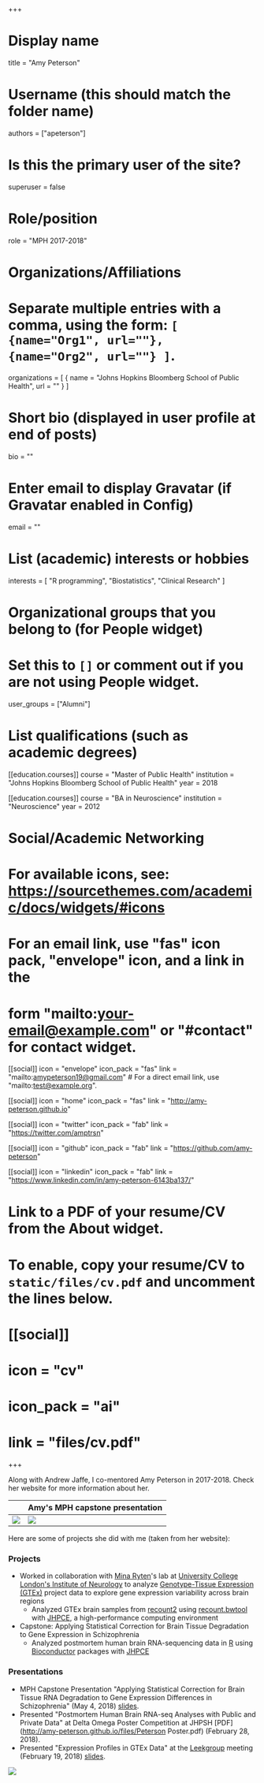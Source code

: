 +++
# Display name
title = "Amy Peterson"

# Username (this should match the folder name)
authors = ["apeterson"]

# Is this the primary user of the site?
superuser = false

# Role/position
role = "MPH 2017-2018"

# Organizations/Affiliations
#   Separate multiple entries with a comma, using the form: `[ {name="Org1", url=""}, {name="Org2", url=""} ]`.
organizations = [ { name = "Johns Hopkins Bloomberg School of Public Health", url = "" } ]

# Short bio (displayed in user profile at end of posts)
bio = ""

# Enter email to display Gravatar (if Gravatar enabled in Config)
email = ""

# List (academic) interests or hobbies
interests = [
  "R programming",
  "Biostatistics",
  "Clinical Research"
]

# Organizational groups that you belong to (for People widget)
#   Set this to `[]` or comment out if you are not using People widget.
user_groups = ["Alumni"]

# List qualifications (such as academic degrees)
[[education.courses]]
  course = "Master of Public Health"
  institution = "Johns Hopkins Bloomberg School of Public Health"
  year = 2018

[[education.courses]]
  course = "BA in Neuroscience"
  institution = "Neuroscience"
  year = 2012

# Social/Academic Networking
# For available icons, see: https://sourcethemes.com/academic/docs/widgets/#icons
#   For an email link, use "fas" icon pack, "envelope" icon, and a link in the
#   form "mailto:your-email@example.com" or "#contact" for contact widget.

[[social]]
  icon = "envelope"
  icon_pack = "fas"
  link = "mailto:amypeterson19@gmail.com"  # For a direct email link, use "mailto:test@example.org".
  
[[social]]
  icon = "home"
  icon_pack = "fas"
  link = "http://amy-peterson.github.io"

[[social]]
  icon = "twitter"
  icon_pack = "fab"
  link = "https://twitter.com/amptrsn"

[[social]]
  icon = "github"
  icon_pack = "fab"
  link = "https://github.com/amy-peterson"
  
[[social]]
  icon = "linkedin"
  icon_pack = "fab"
  link = "https://www.linkedin.com/in/amy-peterson-6143ba137/"

# Link to a PDF of your resume/CV from the About widget.
# To enable, copy your resume/CV to `static/files/cv.pdf` and uncomment the lines below.
# [[social]]
#   icon = "cv"
#   icon_pack = "ai"
#   link = "files/cv.pdf"

+++

Along with Andrew Jaffe, I co-mentored Amy Peterson in 2017-2018. Check her website for more information about her. 

| | Amy's MPH capstone presentation |
| --- | --- |
| ![](/img/amy_mph.jpg) | ![](/img/amy_mph2.jpg) |



Here are some of projects she did with me (taken from her website):

### Projects

* Worked in collaboration with [Mina Ryten](http://www.ucl.ac.uk/ukpdc/research-groups/neurogenomics-group/mina-ryten)'s lab at [University College London's Institute of Neurology](https://www.ucl.ac.uk/ion/) to analyze [Genotype-Tissue Expression (GTEx)](https://www.gtexportal.org/) project data to explore gene expression variability across brain regions
    - Analyzed GTEx brain samples from [recount2](http://bioconductor.org/packages/recount) using [recount.bwtool](https://github.com/LieberInstitute/recount.bwtool) with [JHPCE](https://jhpce.jhu.edu), a high-performance computing environment
* Capstone: Applying Statistical Correction for Brain Tissue Degradation to Gene Expression in Schizophrenia 
    - Analyzed postmortem human brain RNA-sequencing data in [R](https://cran.r-project.org) using [Bioconductor](https://www.bioconductor.org) packages with [JHPCE](https://jhpce.jhu.edu)

### Presentations

* MPH Capstone Presentation "Applying Statistical Correction for Brain Tissue RNA Degradation to Gene Expression Differences in Schizophrenia" (May 4, 2018) [slides](https://speakerdeck.com/apeterson/rna-quality-degradation).
* Presented "Postmortem Human Brain RNA-seq Analyses with Public and Private Data" at Delta Omega Poster Competition at JHPSH [PDF](http://amy-peterson.github.io/files/Peterson Poster.pdf) (February 28, 2018).
* Presented "Expression Profiles in GTEx Data" at the [Leekgroup](http://jtleek.com/members.html) meeting (February 19, 2018) [slides](https://speakerdeck.com/apeterson/expression-profiles-in-gtex-data).


![](http://ghchart.rshah.org/DA2536/amy-peterson.svg)





